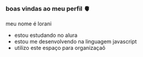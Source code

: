 ### boas vindas ao meu perfil 🫀

meu nome é lorani 

- estou estudando no alura
 - estou me desenvolvendo na linguagem javascript
 - utilizo este espaço para organizaçaõ
